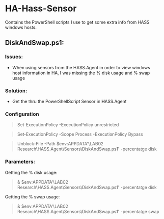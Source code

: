 # HA-Hass-Sensor
Contains the PowerShell scripts I use to get some extra info from HASS windows hosts.
## DiskAndSwap.ps1:
### Issues:
- When using sensors from the HASS.Agent in order to view windows host information in HA, I was missing the % disk usage and % swap usage

### Solution:
- Get the thru the PowerShellScript Sensor in HASS.Agent

### Configuration
>Set-ExecutionPolicy -ExecutionPolicy unrestricted


>Set-ExecutionPolicy -Scope Process -ExecutionPolicy Bypass


>Unblock-File -Path $env:APPDATA'\LAB02 Research\HASS.Agent\Sensors\DiskAndSwap.ps1' -percentatge disk

### Parameters:
Getting the % disk usage: 
> & $env:APPDATA'\LAB02 Research\HASS.Agent\Sensors\DiskAndSwap.ps1' -percentatge disk


Getting the % swap usage: 
> & $env:APPDATA'\LAB02 Research\HASS.Agent\Sensors\DiskAndSwap.ps1' -percentatge swap
